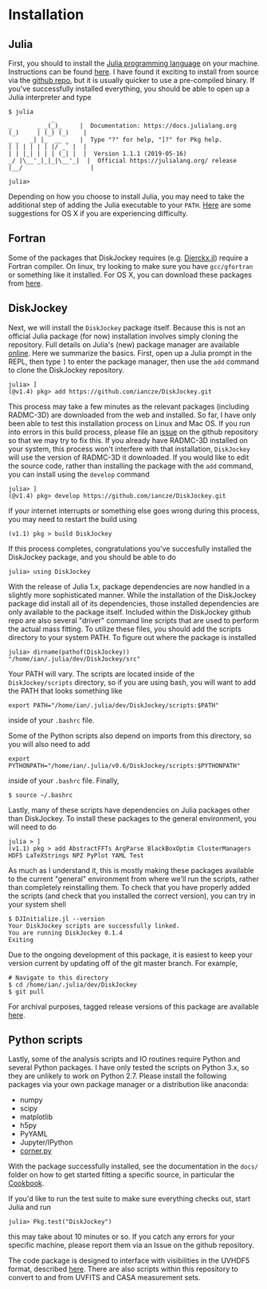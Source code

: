 # Installation

## Julia

First, you should to install the [Julia programming language](https://github.com/Astrochem/UVHDF5) on your machine. Instructions can be found [here](http://julialang.org/downloads/). I have found it exciting to install from source via the [github repo](https://github.com/JuliaLang/julia/), but it is usually quicker to use a pre-compiled binary. If you've successfully installed everything, you should be able to open up a Julia interpreter and type

    $ julia
                _
    _       _ _(_)_     |  Documentation: https://docs.julialang.org
    (_)     | (_) (_)    |
    _ _   _| |_  __ _   |  Type "?" for help, "]?" for Pkg help.
    | | | | | | |/ _` |  |
    | | |_| | | | (_| |  |  Version 1.1.1 (2019-05-16)
    _/ |\__'_|_|_|\__'_|  |  Official https://julialang.org/ release
    |__/                   |

    julia> 

Depending on how you choose to install Julia, you may need to take the additional step of adding the Julia executable to your `PATH`. [Here](https://en.wikibooks.org/wiki/Introducing_Julia/Getting_started#Running_directly_from_terminal) are some suggestions for OS X if you are experiencing difficulty.

## Fortran

Some of the packages that DiskJockey requires (e.g. [Dierckx.jl](https://en.wikibooks.org/wiki/Introducing_Julia/Getting_started#Running_directly_from_terminal)) require a Fortran compiler. On linux, try looking to make sure you have `gcc/gfortran` or something like it installed. For OS X, you can download these packages from [here](http://hpc.sourceforge.net/).

## DiskJockey

Next, we will install the `DiskJockey` package itself. Because this is not an official Julia package (for now) installation involves simply cloning the repository. Full details on Julia's (new) package manager are available [online](https://julialang.github.io/Pkg.jl/v1/). Here we summarize the basics. First, open up a Julia prompt in the REPL, then type `]` to enter the package manager, then use the `add` command to clone the DiskJockey repository.

    julia> ] 
    (@v1.4) pkg> add https://github.com/iancze/DiskJockey.git
    
This process may take a few minutes as the relevant packages (including RADMC-3D) are downloaded from the web and installed. So far, I have only been able to test this installation process on Linux and Mac OS. If you run into errors in this build process, please file an [issue](https://github.com/iancze/DiskJockey/issues) on the github repository so that we may try to fix this. If you already have RADMC-3D installed on your system, this process won't interfere with that installation, `DiskJockey` will use the version of RADMC-3D it downloaded. If you would like to edit the source code, rather than installing the package with the `add` command, you can install using the `develop` command

    julia> ] 
    (@v1.4) pkg> develop https://github.com/iancze/DiskJockey.git

If your internet interrupts or something else goes wrong during this process, you may need to restart the build using 

    (v1.1) pkg > build DiskJockey

If this process completes, congratulations you've succesfully installed the DiskJockey package, and you should be able to do 

    julia> using DiskJockey 

With the release of Julia 1.x, package dependencies are now handled in a slightly more sophisticated manner. While the installation of the DiskJockey package did install all of its dependencies, those installed dependencies are only available to the package itself. Included within the DiskJockey github repo are also several "driver" command line scripts that are used to perform the actual mass fitting. To utilize these files, you should add the scripts directory to your system PATH. To figure out where the package is installed

    julia> dirname(pathof(DiskJockey))
    "/home/ian/.julia/dev/DiskJockey/src"

Your PATH will vary. The scripts are located inside of the `DiskJockey/scripts` directory, so if you are using bash, you will want to add the PATH that looks something like

    export PATH="/home/ian/.julia/dev/DiskJockey/scripts:$PATH"

inside of your `.bashrc` file.

Some of the Python scripts also depend on imports from this directory, so you will also need to add

    export PYTHONPATH="/home/ian/.julia/v0.6/DiskJockey/scripts:$PYTHONPATH"

inside of your `.bashrc` file. Finally,

    $ source ~/.bashrc

Lastly, many of these scripts have dependencies on Julia packages other than DiskJockey. To install these packages to the general environment, you will need to do 

    julia > ]
    (v1.1) pkg > add AbstractFFTs ArgParse BlackBoxOptim ClusterManagers HDF5 LaTeXStrings NPZ PyPlot YAML Test

As much as I understand it, this is mostly making these packages available to the current "general" environment from where we'll run the scripts, rather than completely reinstalling them. To check that you have properly added the scripts (and check that you installed the correct version), you can try in your system shell

    $ DJInitialize.jl --version
    Your DiskJockey scripts are successfully linked.
    You are running DiskJockey 0.1.4
    Exiting

Due to the ongoing development of this package, it is easiest to keep your version current by updating off of the git master branch. For example,

    # Navigate to this directory
    $ cd /home/ian/.julia/dev/DiskJockey
    $ git pull

For archival purposes, tagged release versions of this package are available [here](https://github.com/iancze/DiskJockey/releases).

## Python scripts

Lastly, some of the analysis scripts and IO routines require Python and several Python packages. I have only tested the scripts on Python 3.x, so they are unlikely to work on Python 2.7. Please install the following packages via your own package manager or a distribution like anaconda:

* numpy
* scipy
* matplotlib
* h5py
* PyYAML
* Jupyter/IPython
* [corner.py](https://github.com/dfm/corner.py)

With the package successfully installed, see the documentation in the `docs/` folder on how to get started fitting a specific source, in particular the [Cookbook](@ref).

If you'd like to run the test suite to make sure everything checks out, start Julia and run

    julia> Pkg.test("DiskJockey")

this may take about 10 minutes or so. If you catch any errors for your specific machine, please report them via an Issue on the github repository.

The code package is designed to interface with visibilities in the UVHDF5 format, described [here](https://github.com/Astrochem/UVHDF5). There are also scripts within this repository to convert to and from UVFITS and CASA measurement sets.
